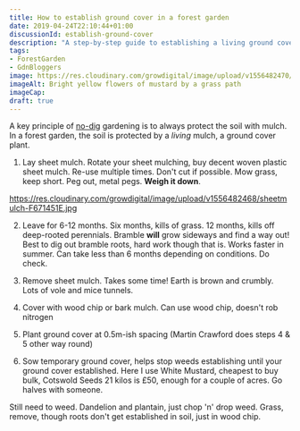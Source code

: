 ```yaml
---
title: How to establish ground cover in a forest garden
date: 2019-04-24T22:10:44+01:00
discussionId: establish-ground-cover
description: "A step-by-step guide to establishing a living ground cover: to protect the soil, create a habitat for wildlife and provide you with a harvest. Win, win, win."
tags: 
- ForestGarden
- GdnBloggers
image: https://res.cloudinary.com/growdigital/image/upload/v1556482470/mustardflower-B6D1F640.jpg
imageAlt: Bright yellow flowers of mustard by a grass path
imageCap: 
draft: true
---
```


A key principle of [no-dig](https://en.wikipedia.org/wiki/No-dig_gardening) gardening is to always protect the soil with mulch. In a forest garden, the soil is protected by a _living_ mulch, a ground cover plant. 

1. Lay sheet mulch. Rotate your sheet mulching, buy decent woven plastic sheet mulch. Re-use multiple times. Don't cut if possible. Mow grass, keep short. Peg out, metal pegs. **Weigh it down**. 

https://res.cloudinary.com/growdigital/image/upload/v1556482468/sheetmulch-F671451E.jpg

2. Leave for 6-12 months. Six months, kills of grass. 12 months, kills off deep-rooted perennials. Bramble **will** grow sideways and find a way out! Best to dig out bramble roots, hard work though that is. Works faster in summer. Can take less than 6 months depending on conditions. Do check.



3. Remove sheet mulch. Takes some time! Earth is brown and crumbly. Lots of vole and mice tunnels. 
4. Cover with wood chip or bark mulch. Can use wood chip, doesn't rob nitrogen
5. Plant ground cover at 0.5m-ish spacing (Martin Crawford does steps 4 & 5 other way round)
6. Sow temporary ground cover, helps stop weeds establishing until your ground cover established. Here I use White Mustard, cheapest to buy bulk, Cotswold Seeds 21 kilos is £50, enough for a couple of acres. Go halves with someone.

Still need to weed. Dandelion and plantain, just chop 'n' drop weed. Grass, remove, though roots don't get established in soil, just in wood chip.
